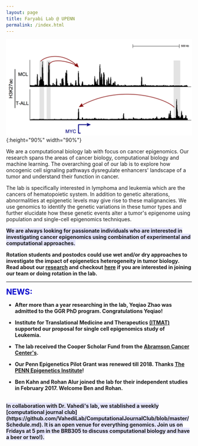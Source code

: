 ```yaml
---
layout: page
title: Faryabi Lab @ UPENN 
permalink: /index.html
---
```


![enhancer in cancer](assets/T_vs_B_MYC.png){:height="90%" width="90%"} 

We are a computational biology lab with focus on cancer epigenomics. Our research spans the areas of cancer biology, computational biology and machine learning. The overarching goal of our lab is to explore how oncogenic cell signaling pathways dysregulate enhancers' landscape of a tumor and understand their function in cancer.

The lab is specifically interested in lymphoma and leukemia which are the cancers of hematopoietic system. In addition to genetic alterations, abnormalities at epigenetic levels may give rise to these malignancies. We use genomics to identify the genetic variations in these tumor types and further elucidate how these genetic events alter a tumor's epigenome using population and single-cell epigenomics techniques.

<strong><span style="background-color:rgb(230, 230, 255)">We are always looking for passionate individuals who are interested in investigating cancer epigenomics using combination of experimental and computational approaches.</span><strong>   
   
Rotation students and postodcs could use wet and/or dry approaches to investigate the impact of epigenetics heterogeneity in tumor biology. Read about our [research](research.html) and checkout [here](positions.html) if you are interested in joining our team or doing rotation in the lab. 

----
<strong><span style="font-size: 1.5em; font-weight: bold; color: #0000cc; background-color: #ffffff">NEWS:</span><strong>

+ After more than a year researching in the lab, Yeqiao Zhao was admitted to the GGR PhD program. Congratulations Yeqiao! 

+ Institute for Translational Medicine and Therapeutics [(ITMAT)](http://www.itmat.upenn.edu/) supported our proposal for single cell epigenomics study of Leukemia. 

+ The lab received the Cooper Scholar Fund from the [Abramson Cancer Center's](https://www.pennmedicine.org/cancer). 

+ Our Penn Epigenetics Pilot Grant was renewed till 2018. Thanks [The PENN Epigenetics Institute](https://hosting.med.upenn.edu/epigenetics/)! 

+ Ben Kahn and Rohan Alur joined the lab for their independent studies in February 2017. Welcome Ben and Rohan.

<br> 
<strong><span style="background-color:rgb(230, 230, 255)">In collaboration with Dr. Vahedi's lab, we stablished a weekly [computational journal club](https://github.com/VahediLab/ComputationalJournalClub/blob/master/Schedule.md). It is an open venue for everything genomics. Join us on Fridays at 5 pm in the BRB305 to discuss computational biology and have a beer or two!).</span><strong>

